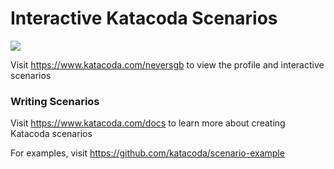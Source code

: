 # Interactive Katacoda Scenarios

[![](http://shields.katacoda.com/katacoda/neversgb/count.svg)](https://www.katacoda.com/neversgb "Get your profile on Katacoda.com")

Visit https://www.katacoda.com/neversgb to view the profile and interactive scenarios

### Writing Scenarios
Visit https://www.katacoda.com/docs to learn more about creating Katacoda scenarios

For examples, visit https://github.com/katacoda/scenario-example
